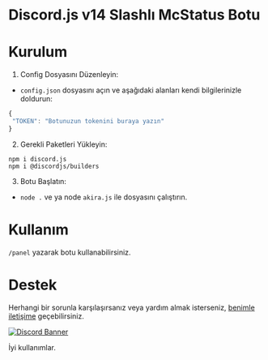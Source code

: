 # Discord.js v14 Slashlı McStatus Botu

# Kurulum
1. Config Dosyasını Düzenleyin:
 * ``config.json`` dosyasını açın ve aşağıdaki alanları kendi bilgilerinizle doldurun:
 ```js
{
  "TOKEN": "Botunuzun tokenini buraya yazın"
}
```

2. Gerekli Paketleri Yükleyin:
```
npm i discord.js
npm i @discordjs/builders
```

3. Botu Başlatın:

- ``node .`` ve ya node ``akira.js`` ile dosyasını çalıştırın.

# Kullanım
``/panel`` yazarak botu kullanabilirsiniz.

# Destek
Herhangi bir sorunla karşılaşırsanız veya yardım almak isterseniz, [benimle iletişime](https://discord.com/users/337545269845688361) geçebilirsiniz.


[![Discord Banner](https://api.weblutions.com/discord/invite/bdfd/)](https://discord.gg/bdfd)

İyi kullanımlar.
